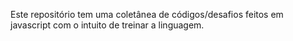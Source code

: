 Este repositório tem uma coletânea de códigos/desafios feitos em javascript com o intuito de treinar a linguagem.